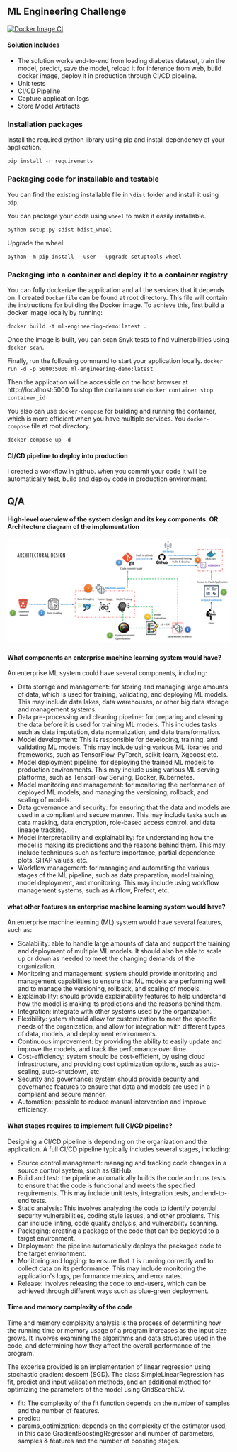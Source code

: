 ## ML Engineering Challenge

[![Docker Image CI](https://github.com/nuruzzaman/ml-engineering/actions/workflows/docker-compose.yml/badge.svg)](https://github.com/nuruzzaman/ml-engineering/actions/workflows/docker-compose.yml)


#### Solution Includes 
- The solution works end-to-end from loading diabetes dataset, train the model, predict, save the model, reload it for inference from web, build docker image, deploy it in production through CI/CD pipeline.   
- Unit tests 
- CI/CD Pipeline 
- Capture application logs  
- Store Model Artifacts 


### Installation packages
Install the required python library using pip and install dependency of your application. 
```
pip install -r requirements
```

### Packaging code for installable and testable ###
You can find the existing installable file in `\dist` folder and install it using `pip`. 

You can package your code using `wheel` to make it easily installable. 
```
python setup.py sdist bdist_wheel
```

Upgrade the wheel: 
```
python -m pip install --user --upgrade setuptools wheel  
```

### Packaging into a container and deploy it to a container registry
You can fully dockerize the application and all the services that it depends on. I created `Dockerfile` can be found at root directory. This file will contain the instructions for building the Docker image. To achieve this, first build a docker image locally by running:
```
docker build -t ml-engineering-demo:latest .
```

Once the image is built, you can scan Snyk tests to find vulnerabilities using `docker scan`. 

Finally, run the following command to start your application locally.
`docker run -d -p 5000:5000 ml-engineering-demo:latest`

Then the application will be accessible on the host browser at http://localhost:5000 
To stop the container use `docker container stop container_id`

You also can use `docker-compose` for building and running the container, which is more efficient when you have multiple services. You `docker-compose` file at root directory. 
```
docker-compose up -d 
```

#### CI/CD pipeline to deploy into production
I created a workflow in github. when you commit your code it will be automatically test, build and deploy code in production environment. 



## Q/A
#### High-level overview of the system design and its key components. OR Architecture diagram of the implementation

![architecture-diagram.png](architecture-diagram.png) 
   

#### What components an enterprise machine learning system would have? 
An enterprise ML system could have several components, including:
- Data storage and management: for storing and managing large amounts of data, which is used for training, validating, and deploying ML models. This may include data lakes, data warehouses, or other big data storage and management systems.
- Data pre-processing and cleaning pipeline: for preparing and cleaning the data before it is used for training ML models. This includes tasks such as data imputation, data normalization, and data transformation.
- Model development: This is responsible for developing, training, and validating ML models. This may include using various ML libraries and frameworks, such as TensorFlow, PyTorch, scikit-learn, Xgboost etc.
- Model deployment pipeline: for deploying the trained ML models to production environments. This may include using various ML serving platforms, such as TensorFlow Serving, Docker, Kubernetes. 
- Model monitoring and management: for monitoring the performance of deployed ML models, and managing the versioning, rollback, and scaling of models.
- Data governance and security: for ensuring that the data and models are used in a compliant and secure manner. This may include tasks such as data masking, data encryption, role-based access control, and data lineage tracking.
- Model interpretability and explainability: for understanding how the model is making its predictions and the reasons behind them. This may include techniques such as feature importance, partial dependence plots, SHAP values, etc.
- Workflow management: for managing and automating the various stages of the ML pipeline, such as data preparation, model training, model deployment, and monitoring. This may include using workflow management systems, such as Airflow, Prefect, etc.


#### what other features an enterprise machine learning system would have? 
An enterprise machine learning (ML) system would have several features, such as:
- Scalability: able to handle large amounts of data and support the training and deployment of multiple ML models. It should also be able to scale up or down as needed to meet the changing demands of the organization.
- Monitoring and management: system should provide monitoring and management capabilities to ensure that ML models are performing well and to manage the versioning, rollback, and scaling of models.
- Explainability: should provide explainability features to help understand how the model is making its predictions and the reasons behind them. 
- Integration: integrate with other systems used by the organization.
- Flexibility: ystem should allow for customization to meet the specific needs of the organization, and allow for integration with different types of data, models, and deployment environments.
- Continuous improvement: by providing the ability to easily update and improve the models, and track the performance over time.
- Cost-efficiency: system should be cost-efficient, by using cloud infrastructure, and providing cost optimization options, such as auto-scaling, auto-shutdown, etc.
- Security and governance: system should provide security and governance features to ensure that data and models are used in a compliant and secure manner. 
- Automation: possible to reduce manual intervention and improve efficiency.  



#### What stages requires to implement full CI/CD pipeline? 
Designing a CI/CD pipeline is depending on the organization and the application. A full CI/CD pipeline typically includes several stages, including: 
- Source control management: managing and tracking code changes in a source control system, such as GitHub.
- Build and test: the pipeline automatically builds the code and runs tests to ensure that the code is functional and meets the specified requirements. This may include unit tests, integration tests, and end-to-end tests.
- Static analysis: This involves analyzing the code to identify potential security vulnerabilities, coding style issues, and other problems. This can include linting, code quality analysis, and vulnerability scanning.
- Packaging: creating a package of the code that can be deployed to a target environment. 
- Deployment: the pipeline automatically deploys the packaged code to the target environment. 
- Monitoring and logging: to ensure that it is running correctly and to collect data on its performance. This may include monitoring the application's logs, performance metrics, and error rates.
- Release: involves releasing the code to end-users, which can be achieved through different ways such as blue-green deployment. 

#### Time and memory complexity of the code
Time and memory complexity analysis is the process of determining how the running time or memory usage of a program increases as the input size grows. It involves examining the algorithms and data structures used in the code, and determining how they affect the overall performance of the program.

The excerise provided is an implementation of linear regression using stochastic gradient descent (SGD). The class SimpleLinearRegression has fit, predict and input validation methods, and an additional method for optimizing the parameters of the model using GridSearchCV.

- fit: The complexity of the fit function depends on the number of samples and the number of features. 
- predict: 
- params_optimization: depends on the complexity of the estimator used, in this case GradientBoostingRegressor and number of parameters, samples & features and the number of boosting stages. 



